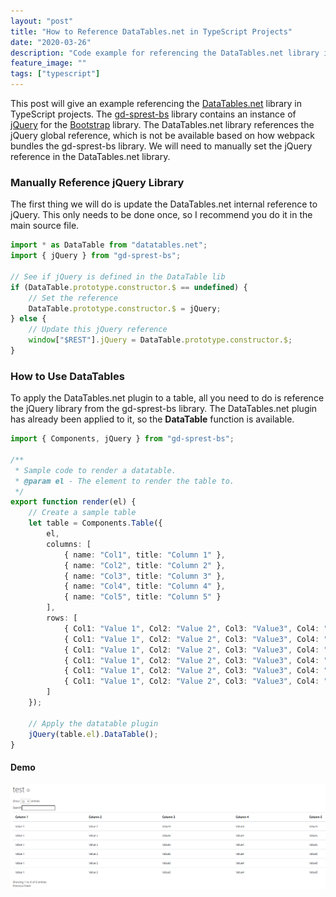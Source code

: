 ```yaml
---
layout: "post"
title: "How to Reference DataTables.net in TypeScript Projects"
date: "2020-03-26"
description: "Code example for referencing the DataTables.net library in TypeScript."
feature_image: ""
tags: ["typescript"]
---
```


This post will give an example referencing the [DataTables.net](https://datatables.net/) library in TypeScript projects. The [gd-sprest-bs](https://github.com/gunjandatta/sprest) library contains an instance of [jQuery](https://jquery.com/) for the [Bootstrap](https://getbootstrap.com/) library. The DataTables.net library references the jQuery global reference, which is not be available based on how webpack bundles the gd-sprest-bs library. We will need to manually set the jQuery reference in the DataTables.net library.

<!--more-->

### Manually Reference jQuery Library

The first thing we will do is update the DataTables.net internal reference to jQuery. This only needs to be done once, so I recommend you do it in the main source file.

```ts
import * as DataTable from "datatables.net";
import { jQuery } from "gd-sprest-bs";

// See if jQuery is defined in the DataTable lib
if (DataTable.prototype.constructor.$ == undefined) {
    // Set the reference
    DataTable.prototype.constructor.$ = jQuery;
} else {
    // Update this jQuery reference
    window["$REST"].jQuery = DataTable.prototype.constructor.$;
}
```

### How to Use DataTables

To apply the DataTables.net plugin to a table, all you need to do is reference the jQuery library from the gd-sprest-bs library. The DataTables.net plugin has already been applied to it, so the __DataTable__ function is available.

```ts
import { Components, jQuery } from "gd-sprest-bs";

/**
 * Sample code to render a datatable.
 * @param el - The element to render the table to.
 */
export function render(el) {
    // Create a sample table
    let table = Components.Table({
        el,
        columns: [
            { name: "Col1", title: "Column 1" },
            { name: "Col2", title: "Column 2" },
            { name: "Col3", title: "Column 3" },
            { name: "Col4", title: "Column 4" },
            { name: "Col5", title: "Column 5" }
        ],
        rows: [
            { Col1: "Value 1", Col2: "Value 2", Col3: "Value3", Col4: "Value4", Col5: "Value5" },
            { Col1: "Value 1", Col2: "Value 2", Col3: "Value3", Col4: "Value4", Col5: "Value5" },
            { Col1: "Value 1", Col2: "Value 2", Col3: "Value3", Col4: "Value4", Col5: "Value5" },
            { Col1: "Value 1", Col2: "Value 2", Col3: "Value3", Col4: "Value4", Col5: "Value5" },
            { Col1: "Value 1", Col2: "Value 2", Col3: "Value3", Col4: "Value4", Col5: "Value5" },
            { Col1: "Value 1", Col2: "Value 2", Col3: "Value3", Col4: "Value4", Col5: "Value5" }
        ]
    });

    // Apply the datatable plugin
    jQuery(table.el).DataTable();
}
```

#### Demo

![DataTable Example](images/DataTables.net/demo.png)